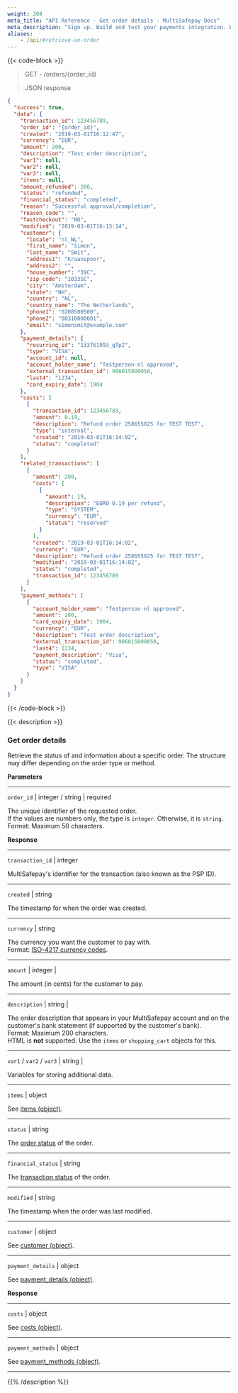 ```yaml
---
weight: 204
meta_title: "API Reference - Get order details - MultiSafepay Docs"
meta_description: "Sign up. Build and test your payments integration. Explore our products and services. Use our API Reference, SDKs, and wrappers. Get support."
aliases:
    - /api/#retrieve-an-order
---
```

{{< code-block >}}
> GET - /orders/{order_id}


> JSON response

```json
{
  "success": true,
  "data": {
    "transaction_id": 123456789,
    "order_id": "{order_id}",
    "created": "2019-03-01T16:12:47",
    "currency": "EUR",
    "amount": 200,
    "description": "Test order description",
    "var1": null,
    "var2": null,
    "var3": null,
    "items": null,
    "amount_refunded": 200,
    "status": "refunded",
    "financial_status": "completed",
    "reason": "Successful approval/completion",
    "reason_code": "",
    "fastcheckout": "NO",
    "modified": "2019-03-01T16:13:14",
    "customer": {
      "locale": "nl_NL",
      "first_name": "Simon",
      "last_name": "Smit",
      "address1": "Kraanspoor",
      "address2": "",
      "house_number": "39C",
      "zip_code": "1033SC",
      "city": "Amsterdam",
      "state": "NH",
      "country": "NL",
      "country_name": "The Netherlands",
      "phone1": "0208500500",
      "phone2": "00310000001",
      "email": "simonsmit@example.com"
    },
    "payment_details": {
      "recurring_id": "133761993_gTp2",
      "type": "VISA",
      "account_id": null,
      "account_holder_name": "Testperson-nl approved",
      "external_transaction_id": 906015000050,
      "last4": "1234",
      "card_expiry_date": 1904
    },
    "costs": [
      {
        "transaction_id": 123456789,
        "amount": 0.19,
        "description": "Refund order 258655825 for TEST TEST",
        "type": "internal",
        "created": "2019-03-01T16:14:02",
        "status": "completed"  
      }
    ],
    "related_transactions": [
      {
        "amount": 200,
        "costs": [
          {
            "amount": 19,
            "description": "EURO 0.19 per refund",
            "type": "SYSTEM",
            "currency": "EUR",
            "status": "reserved"
          }
        ],
        "created": "2019-03-01T16:14:02",
        "currency": "EUR",
        "description": "Refund order 258655825 for TEST TEST",
        "modified": "2019-03-01T16:14:02",
        "status": "completed",
        "transaction_id": 123456789
      }
    ],
    "payment_methods": [
      {
        "account_holder_name": "Testperson-nl approved",
        "amount": 200,
        "card_expiry_date": 1904,
        "currency": "EUR",
        "description": "Test order description",
        "external_transaction_id": 906015000050,
        "last4": 1234,
        "payment_description": "Visa",
        "status": "completed",
        "type": "VISA"
      }
    ]
  }
}
```
{{< /code-block >}}

{{< description >}}
### Get order details

Retrieve the status of and information about a specific order. The structure may differ depending on the order type or method.

**Parameters**

----------------
`order_id` | integer / string | required

The unique identifier of the requested order.  
If the values are numbers only, the type is `integer`. Otherwise, it is `string`.                                      
Format: Maximum 50 characters.


**Response**

----------------
`transaction_id` | integer

MultiSafepay's identifier for the transaction (also known as the PSP ID).

----------------
`created` | string

The timestamp for when the order was created.

----------------
`currency` | string 

The currency you want the customer to pay with.  
Format: [ISO-4217 currency codes](https://www.iso.org/iso-4217-currency-codes.html). 

----------------
`amount` | integer | 

The amount (in cents) for the customer to pay. 

----------------
`description` | string | 

The order description that appears in your MultiSafepay account and on the customer's bank statement (if supported by the customer's bank).   
Format: Maximum 200 characters.   
HTML is **not** supported. Use the `items` or `shopping_cart` objects for this.

----------------
`var1` / `var2` / `var3` | string | 

Variables for storing additional data. 

----------------
`items` | object 

See [items (object)](/api/#items-object/).

----------------
`status` | string

The [order status](/payments/multisafepay-statuses/) of the order. 

----------------
`financial_status` | string

The [transaction status](/payments/multisafepay-statuses/) of the order. 

----------------
`modified` | string

The timestamp when the order was last modified.

----------------
`customer` | object 

See [customer (object)](/api/#customer-object).

----------------
`payment_details` | object

See [payment_details (object)](/api/#payment_details-object).

**Response**

----------------
`costs` | object

See [costs (object)](/api/#costs-object).

----------------
`payment_methods` | object

See [payment_methods (object)](/api/#payment_methods-object).

----------------

{{% /description %}}

